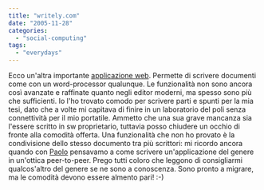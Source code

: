 ```yaml
---
title: "writely.com"
date: "2005-11-28"
categories: 
  - "social-computing"
tags: 
  - "everydays"
---
```


Ecco un'altra importante [applicazione web](http://www.writely.com). Permette di scrivere documenti come con un word-processor qualunque. Le funzionalità non sono ancora così avanzate e raffinate quanto negli editor moderni, ma spesso sono più che sufficienti. Io l'ho trovato comodo per scrivere parti e spunti per la mia tesi, dato che a volte mi capitava di finire in un laboratorio del poli senza connettività per il mio portatile. Ammetto che una sua grave mancanza sia l'essere scritto in sw proprietario, tuttavia posso chiudere un occhio di fronte alla comodità offerta. Una funzionalità che non ho provato è la condivisione dello stesso documento tra più scrittori: mi ricordo ancora quando con [Paolo](http://tina.polito.it/~axa) pensavamo a come scrivere un'applicazione del genere in un'ottica peer-to-peer. Prego tutti coloro che leggono di consigliarmi qualcos'altro del genere se ne sono a conoscenza. Sono pronto a migrare, ma le comodità devono essere almento pari! :-)
